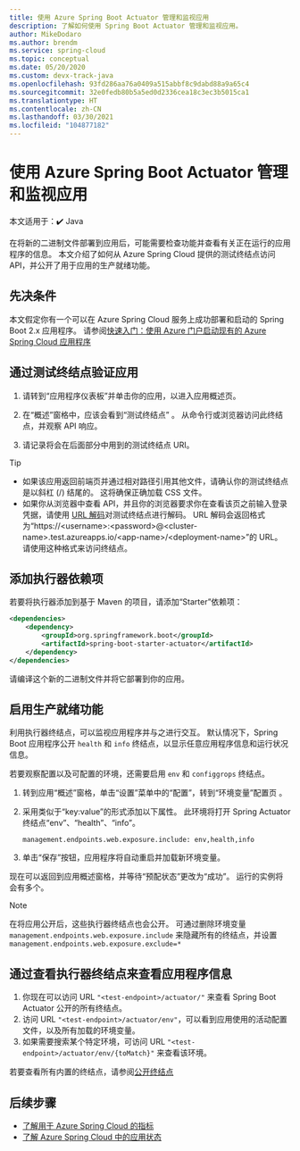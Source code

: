 ```yaml
---
title: 使用 Azure Spring Boot Actuator 管理和监视应用
description: 了解如何使用 Spring Boot Actuator 管理和监视应用。
author: MikeDodaro
ms.author: brendm
ms.service: spring-cloud
ms.topic: conceptual
ms.date: 05/20/2020
ms.custom: devx-track-java
ms.openlocfilehash: 93fd286aa76a0409a515abbf8c9dabd88a9a65c4
ms.sourcegitcommit: 32e0fedb80b5a5ed0d2336cea18c3ec3b5015ca1
ms.translationtype: HT
ms.contentlocale: zh-CN
ms.lasthandoff: 03/30/2021
ms.locfileid: "104877182"
---
```

# <a name="manage-and-monitor-app-with-azure-spring-boot-actuator"></a>使用 Azure Spring Boot Actuator 管理和监视应用

本文适用于：✔️ Java

在将新的二进制文件部署到应用后，可能需要检查功能并查看有关正在运行的应用程序的信息。 本文介绍了如何从 Azure Spring Cloud 提供的测试终结点访问 API，并公开了用于应用的生产就绪功能。

## <a name="prerequisites"></a>先决条件
本文假定你有一个可以在 Azure Spring Cloud 服务上成功部署和启动的 Spring Boot 2.x 应用程序。  请参阅[快速入门：使用 Azure 门户启动现有的 Azure Spring Cloud 应用程序](spring-cloud-quickstart.md)

## <a name="verify-app-through-test-endpoint"></a>通过测试终结点验证应用
1. 请转到“应用程序仪表板”并单击你的应用，以进入应用概述页。

1. 在“概述”窗格中，应该会看到“测试终结点” 。  从命令行或浏览器访问此终结点，并观察 API 响应。

1. 请记录将会在后面部分中用到的测试终结点 URI。

>[!TIP]
> * 如果该应用返回前端页并通过相对路径引用其他文件，请确认你的测试终结点是以斜杠 (/) 结尾的。 这将确保正确加载 CSS 文件。
> * 如果你从浏览器中查看 API，并且你的浏览器要求你在查看该页之前输入登录凭据，请使用 [URL 解码](https://www.urldecoder.org/)对测试终结点进行解码。 URL 解码会返回格式为“https://\<username>:\<password>@\<cluster-name>.test.azureapps.io/\<app-name>/\<deployment-name>”的 URL。  请使用这种格式来访问终结点。

## <a name="add-actuator-dependency"></a>添加执行器依赖项

若要将执行器添加到基于 Maven 的项目，请添加“Starter”依赖项：

```xml
<dependencies>
    <dependency>
        <groupId>org.springframework.boot</groupId>
        <artifactId>spring-boot-starter-actuator</artifactId>
    </dependency>
</dependencies>
```

请编译这个新的二进制文件并将它部署到你的应用。

## <a name="enable-production-ready-features"></a>启用生产就绪功能
利用执行器终结点，可以监视应用程序并与之进行交互。 默认情况下，Spring Boot 应用程序公开 `health` 和 `info` 终结点，以显示任意应用程序信息和运行状况信息。

若要观察配置以及可配置的环境，还需要启用 `env` 和 `configgrops` 终结点。

1. 转到应用“概述”窗格，单击“设置”菜单中的“配置”，转到“环境变量”配置页  。
1. 采用类似于“key:value”的形式添加以下属性。 此环境将打开 Spring Actuator 终结点“env”、“health”、“info”。

   ```
   management.endpoints.web.exposure.include: env,health,info
   ```
1. 单击“保存”按钮，应用程序将自动重启并加载新环境变量。

现在可以返回到应用概述窗格，并等待“预配状态”更改为“成功”。  运行的实例将会有多个。

> [!Note] 
> 在将应用公开后，这些执行器终结点也会公开。 可通过删除环境变量 `management.endpoints.web.exposure.include` 来隐藏所有的终结点，并设置 `management.endpoints.web.exposure.exclude=*`

## <a name="view-the-actuator-endpoint-to-view-application-information"></a>通过查看执行器终结点来查看应用程序信息
1. 你现在可以访问 URL `"<test-endpoint>/actuator/"` 来查看 Spring Boot Actuator 公开的所有终结点。
1. 访问 URL `"<test-endpoint>/actuator/env"`，可以看到应用使用的活动配置文件，以及所有加载的环境变量。
1. 如果需要搜索某个特定环境，可访问 URL `"<test-endpoint>/actuator/env/{toMatch}"` 来查看该环境。

若要查看所有内置的终结点，请参阅[公开终结点](https://docs.spring.io/spring-boot/docs/current/reference/html/production-ready-features.html#production-ready-endpoints-exposing-endpoints)

## <a name="next-steps"></a>后续步骤

* [了解用于 Azure Spring Cloud 的指标](spring-cloud-concept-metrics.md)
* [了解 Azure Spring Cloud 中的应用状态](spring-cloud-concept-app-status.md)


